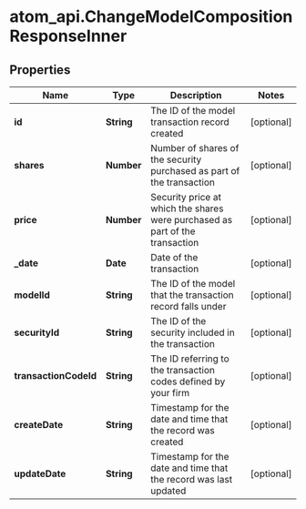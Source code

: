 # atom_api.ChangeModelCompositionResponseInner

## Properties
Name | Type | Description | Notes
------------ | ------------- | ------------- | -------------
**id** | **String** | The ID of the model transaction record created | [optional] 
**shares** | **Number** | Number of shares of the security purchased as part of the transaction | [optional] 
**price** | **Number** | Security price at which the shares were purchased as part of the transaction | [optional] 
**_date** | **Date** | Date of the transaction | [optional] 
**modelId** | **String** | The ID of the model that the transaction record falls under | [optional] 
**securityId** | **String** | The ID of the security included in the transaction | [optional] 
**transactionCodeId** | **String** | The ID referring to the transaction codes defined by your firm | [optional] 
**createDate** | **String** | Timestamp for the date and time that the record was created | [optional] 
**updateDate** | **String** | Timestamp for the date and time that the record was last updated | [optional] 


